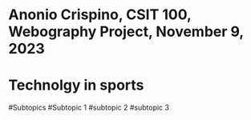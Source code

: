 # Anonio Crispino, CSIT 100, Webography Project, November 9, 2023
# Technolgy in sports
#Subtopics
#Subtopic 1
#subtopic 2
#subtopic 3
